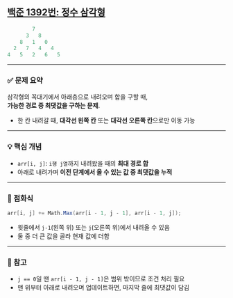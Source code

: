## [백준 1392번: 정수 삼각형](https://github.com/Syldris/Baekjoon-Study/tree/main/C%23/%EB%B0%B1%EC%A4%80/Silver/1932.%E2%80%85%EC%A0%95%EC%88%98%E2%80%85%EC%82%BC%EA%B0%81%ED%98%95)
```csharp
        7
      3   8
    8   1   0
  2   7   4   4
4   5   2   6   5
```

---

### ✅ 문제 요약

삼각형의 꼭대기에서 아래층으로 내려오며 합을 구할 때,  
**가능한 경로 중 최댓값을 구하는 문제**.

- 한 칸 내려갈 때, **대각선 왼쪽 칸** 또는 **대각선 오른쪽 칸**으로만 이동 가능

---

### 💡 핵심 개념

- `arr[i, j]`: `i행 j열`까지 내려왔을 때의 **최대 경로 합**
- 아래로 내려가며 **이전 단계에서 올 수 있는 값 중 최댓값을 누적**

---

### 🔁 점화식

```csharp
arr[i, j] += Math.Max(arr[i - 1, j - 1], arr[i - 1, j]);
```

- 윗줄에서 `j-1`(왼쪽 위) 또는 `j`(오른쪽 위)에서 내려올 수 있음
- 둘 중 더 큰 값을 골라 현재 값에 더함

---

### 🧠 참고

- `j == 0`일 땐 `arr[i - 1, j - 1]`은 범위 밖이므로 조건 처리 필요
- 맨 위부터 아래로 내려오며 업데이트하면, 마지막 줄에 최댓값이 담김
